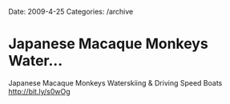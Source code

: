 Date: 2009-4-25
Categories: /archive

# Japanese Macaque Monkeys Water...

Japanese Macaque Monkeys Waterskiing &amp; Driving Speed Boats <a href="http://bit.ly/s0wOg" rel="nofollow">http://bit.ly/s0wOg</a>
